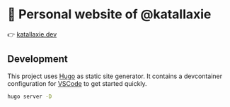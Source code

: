# 🙈 Personal website of @katallaxie

:point_right: [katallaxie.dev](https://katallaxie.dev)

## Development

This project uses [Hugo](https://gohugo.io/) as static site generator. It contains a devcontainer configuration for [VSCode](https://code.visualstudio.com/) to get started quickly.

```bash
hugo server -D
```